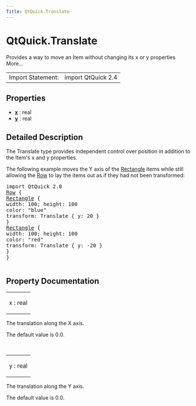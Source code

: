 ```yaml
---
Title: QtQuick.Translate
---
```


# QtQuick.Translate

<span class="subtitle"></span>
<!-- $$$Translate-brief -->
<p>Provides a way to move an Item without changing its x or y properties More...</p>
<!-- @@@Translate -->
<table class="alignedsummary">
<tr><td class="memItemLeft rightAlign topAlign"> Import Statement:</td><td class="memItemRight bottomAlign"> import QtQuick 2.4</td></tr></table><ul>
</ul>
<h2 id="properties">Properties</h2>
<ul>
<li class="fn"><b><b><a href="#x-prop">x</a></b></b> : real</li>
<li class="fn"><b><b><a href="#y-prop">y</a></b></b> : real</li>
</ul>
<!-- $$$Translate-description -->
<h2 id="details">Detailed Description</h2>
</p>
<p>The Translate type provides independent control over position in addition to the Item's x and y properties.</p>
<p>The following example moves the Y axis of the <a href="QtQuick.Rectangle.md">Rectangle</a> items while still allowing the <a href="QtQuick.qtquick-positioning-layouts.md#row">Row</a> to lay the items out as if they had not been transformed:</p>
<pre class="qml">import QtQuick 2.0
<span class="type"><a href="QtQuick.Row.md">Row</a></span> {
<span class="type"><a href="QtQuick.Rectangle.md">Rectangle</a></span> {
<span class="name">width</span>: <span class="number">100</span>; <span class="name">height</span>: <span class="number">100</span>
<span class="name">color</span>: <span class="string">&quot;blue&quot;</span>
<span class="name">transform</span>: <span class="name">Translate</span> { <span class="name">y</span>: <span class="number">20</span> }
}
<span class="type"><a href="QtQuick.Rectangle.md">Rectangle</a></span> {
<span class="name">width</span>: <span class="number">100</span>; <span class="name">height</span>: <span class="number">100</span>
<span class="name">color</span>: <span class="string">&quot;red&quot;</span>
<span class="name">transform</span>: <span class="name">Translate</span> { <span class="name">y</span>: -<span class="number">20</span> }
}
}</pre>
<p class="centerAlign"><img src="https://assets.ubuntu.com/v1/0ecd9ab0-translate.png" alt="" /></p><!-- @@@Translate -->
<h2>Property Documentation</h2>
<!-- $$$x -->
<table class="qmlname"><tr valign="top" id="x-prop"><td class="tblQmlPropNode"><p><span class="name">x</span> : <span class="type">real</span></p></td></tr></table><p>The translation along the X axis.</p>
<p>The default value is 0.0&#x2e;</p>
<!-- @@@x -->
<br/>
<!-- $$$y -->
<table class="qmlname"><tr valign="top" id="y-prop"><td class="tblQmlPropNode"><p><span class="name">y</span> : <span class="type">real</span></p></td></tr></table><p>The translation along the Y axis.</p>
<p>The default value is 0.0&#x2e;</p>
<!-- @@@y -->
<br/>
